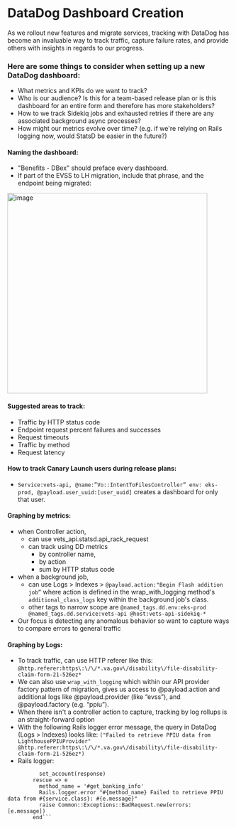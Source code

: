 # DataDog Dashboard Creation

As we rollout new features and migrate services, tracking with DataDog has become an invaluable way to track traffic, capture failure rates, and provide others with insights in regards to our progress. 

### Here are some things to consider when setting up a new DataDog dashboard:

* What metrics and KPIs do we want to track?
* Who is our audience? Is this for a team-based release plan or is this dashboard for an entire form and therefore has more stakeholders?
* How to we track Sidekiq jobs and exhausted retries if there are any associated background async processes?
* How might our metrics evolve over time? (e.g. if we're relying on Rails logging now, would StatsD be easier in the future?)

 #### Naming the dashboard:
 - "Benefits - DBex" should preface every dashboard.
 - If part of the EVSS to LH migration, include that phrase, and the endpoint being migrated: 
 <img width="451" alt="image" src="https://github.com/department-of-veterans-affairs/va.gov-team/assets/144388524/389cf0a6-10a7-496a-bb76-666d31fbcd95">

 #### Suggested areas to track:
 - Traffic by HTTP status code
 - Endpoint request percent failures and successes
 - Request timeouts
 - Traffic by method
 - Request latency

#### How to track Canary Launch users during release plans:
- `Service:vets-api, @name:”Vo::IntentToFilesController” env: eks-prod, @payload.user_uuid:[user_uuid]` creates a dashboard for only that user. 


#### Graphing by metrics: 

- when Controller action,
    - can use vets_api.statsd.api_rack_request
    - can track using DD metrics
        - by controller name,
        - by action
        - sum by HTTP status code
- when a background job,
    - can use Logs > Indexes > `@payload.action:"Begin Flash addition job”` where action is defined in the wrap_with_logging method's `additional_class_logs` key within the background job's class.
    - other tags to narrow scope are `@named_tags.dd.env:eks-prod @named_tags.dd.service:vets-api @host:vets-api-sidekiq-*` 
- Our focus is detecting any anomalous behavior so want to capture ways to compare errors to general traffic 
     
          
#### Graphing by Logs:
  - To track traffic, can use HTTP referer like this: `@http.referer:https\:\/\/*.va.gov\/disability\/file-disability-claim-form-21-526ez*`
  - We can also use ``wrap_with_logging`` which within our API provider factory pattern of migration, gives us access to  @payload.action and additional logs like @payload.provider (like “evss”), and @payload.factory (e.g. “ppiu”).
  - When there isn't a controller action to capture, tracking by log rollups is an straight-forward option
  - With the following Rails logger error message, the query in DataDog (Logs > Indexes) looks like: `("Failed to retrieve PPIU data from LighthousePPIUProvider" @http.referer:https\:\/\/*.va.gov\/disability\/file-disability-claim-form-21-526ez*)`  
  - Rails logger: 
```begin
          set_account(response)
        rescue => e
          method_name = '#get_banking_info'
          Rails.logger.error "#{method_name} Failed to retrieve PPIU data from #{service.class}: #{e.message}"
          raise Common::Exceptions::BadRequest.new(errors: [e.message])
        end```

    
